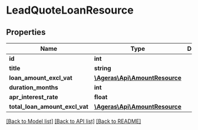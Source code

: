 # LeadQuoteLoanResource

## Properties
Name | Type | Description | Notes
------------ | ------------- | ------------- | -------------
**id** | **int** |  | [optional] 
**title** | **string** |  | [optional] 
**loan_amount_excl_vat** | [**\Ageras\Api\AmountResource**](AmountResource.md) |  | [optional] 
**duration_months** | **int** |  | [optional] 
**apr_interest_rate** | **float** |  | [optional] 
**total_loan_amount_excl_vat** | [**\Ageras\Api\AmountResource**](AmountResource.md) |  | [optional] 

[[Back to Model list]](../README.md#documentation-for-models) [[Back to API list]](../README.md#documentation-for-api-endpoints) [[Back to README]](../README.md)


